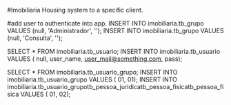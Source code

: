#Imobiliaria
Housing system to a specific client.

#add user to authenticate into app.
INSERT INTO imobiliaria.tb_grupo VALUES (null, 'Administrador', '');
INSERT INTO imobiliaria.tb_grupo VALUES (null, 'Consulta', '');

SELECT * FROM imobiliaria.tb_usuario;
INSERT INTO imobiliaria.tb_usuario VALUES ( null, user_name, user_mail@something.com, pass);

SELECT * FROM imobiliaria.tb_usuario_grupo;
INSERT INTO imobiliaria.tb_usuario_grupo VALUES ( 01, 01);
INSERT INTO imobiliaria.tb_usuario_grupotb_pessoa_juridicatb_pessoa_fisicatb_pessoa_fisica VALUES ( 01, 02);
